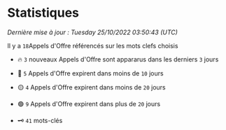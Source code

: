 # Statistiques


_Dernière mise à jour : Tuesday 25/10/2022 03:50:43 (UTC)_ 

Il y a `18`Appels d'Offre référencés sur les mots clefs choisis

- 🔥 `3` nouveaux Appels d'Offre sont appararus dans les derniers `3` jours
- 🔴  `5` Appels d'Offre expirent dans moins de `10` jours
- 🟡  `4` Appels d'Offre expirent dans moins de `20` jours
- 🟢  `9` Appels d'Offre expirent dans plus de `20` jours

- 🗝 `41` mots-clés